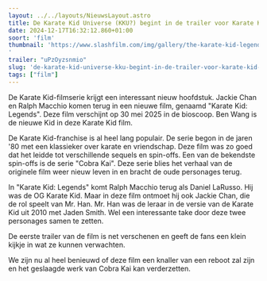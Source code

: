 ```yaml
---
layout: ../../layouts/NieuwsLayout.astro
title: De Karate Kid Universe (KKU?) begint in de trailer voor Karate Kid Legends
date: 2024-12-17T16:32:12.860+01:00
soort: 'film'
thumbnail: 'https://www.slashfilm.com/img/gallery/the-karate-kid-legends-trailer-finally-ties-every-movie-and-show-together/l-intro-1734446352.jpg
'
trailer: "uPzOyzsnmio"
slug: 'de-karate-kid-universe-kku-begint-in-de-trailer-voor-karate-kid-legends'
tags: ["film"]
---
```


De Karate Kid-filmserie krijgt een interessant nieuw hoofdstuk. Jackie Chan en
Ralph Macchio komen terug in een nieuwe film, genaamd "Karate Kid: Legends".
Deze film verschijnt op 30 mei 2025 in de bioscoop. Ben Wang is de nieuwe Kid in
deze Karate Kid film.

De Karate Kid-franchise is al heel lang populair. De serie begon in de jaren '80
met een klassieker over karate en vriendschap. Deze film was zo goed dat het
leidde tot verschillende sequels en spin-offs. Een van de bekendste spin-offs is
de serie "Cobra Kai". Deze serie blies het verhaal van de originele film weer
nieuw leven in en bracht de oude personages terug.

In "Karate Kid: Legends" komt Ralph Macchio terug als Daniel LaRusso. Hij was de
OG Karate Kid. Maar in deze film ontmoet hij ook Jackie Chan, die de rol speelt
van Mr. Han. Mr. Han was de leraar in de versie van de Karate Kid uit 2010 met
Jaden Smith. Wel een interessante take door deze twee personages samen te
zetten.

De eerste trailer van de film is net verschenen en geeft de fans een klein
kijkje in wat ze kunnen verwachten.

We zijn nu al heel benieuwd of deze film een knaller van een reboot zal zijn en
het geslaagde werk van Cobra Kai kan verderzetten.